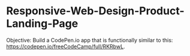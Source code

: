 # Responsive-Web-Design-Product-Landing-Page
Objective: Build a CodePen.io app that is functionally similar to this: https://codepen.io/freeCodeCamp/full/RKRbwL.
